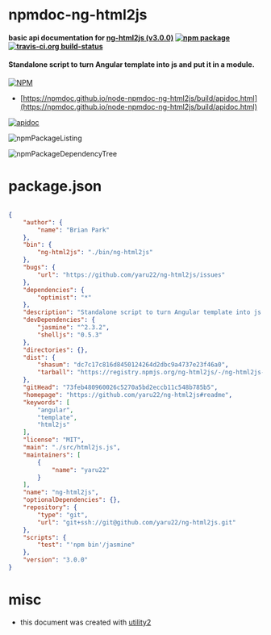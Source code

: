 # npmdoc-ng-html2js

#### basic api documentation for  [ng-html2js (v3.0.0)](https://github.com/yaru22/ng-html2js#readme)  [![npm package](https://img.shields.io/npm/v/npmdoc-ng-html2js.svg?style=flat-square)](https://www.npmjs.org/package/npmdoc-ng-html2js) [![travis-ci.org build-status](https://api.travis-ci.org/npmdoc/node-npmdoc-ng-html2js.svg)](https://travis-ci.org/npmdoc/node-npmdoc-ng-html2js)

#### Standalone script to turn Angular template into js and put it in a module.

[![NPM](https://nodei.co/npm/ng-html2js.png?downloads=true&downloadRank=true&stars=true)](https://www.npmjs.com/package/ng-html2js)

- [https://npmdoc.github.io/node-npmdoc-ng-html2js/build/apidoc.html](https://npmdoc.github.io/node-npmdoc-ng-html2js/build/apidoc.html)

[![apidoc](https://npmdoc.github.io/node-npmdoc-ng-html2js/build/screenCapture.buildCi.browser.%252Ftmp%252Fbuild%252Fapidoc.html.png)](https://npmdoc.github.io/node-npmdoc-ng-html2js/build/apidoc.html)

![npmPackageListing](https://npmdoc.github.io/node-npmdoc-ng-html2js/build/screenCapture.npmPackageListing.svg)

![npmPackageDependencyTree](https://npmdoc.github.io/node-npmdoc-ng-html2js/build/screenCapture.npmPackageDependencyTree.svg)



# package.json

```json

{
    "author": {
        "name": "Brian Park"
    },
    "bin": {
        "ng-html2js": "./bin/ng-html2js"
    },
    "bugs": {
        "url": "https://github.com/yaru22/ng-html2js/issues"
    },
    "dependencies": {
        "optimist": "*"
    },
    "description": "Standalone script to turn Angular template into js and put it in a module.",
    "devDependencies": {
        "jasmine": "^2.3.2",
        "shelljs": "0.5.3"
    },
    "directories": {},
    "dist": {
        "shasum": "dc7c17c816d8450124264d2dbc9a4737e23f46a0",
        "tarball": "https://registry.npmjs.org/ng-html2js/-/ng-html2js-3.0.0.tgz"
    },
    "gitHead": "73feb480960026c5270a5bd2eccb11c548b785b5",
    "homepage": "https://github.com/yaru22/ng-html2js#readme",
    "keywords": [
        "angular",
        "template",
        "html2js"
    ],
    "license": "MIT",
    "main": "./src/html2js.js",
    "maintainers": [
        {
            "name": "yaru22"
        }
    ],
    "name": "ng-html2js",
    "optionalDependencies": {},
    "repository": {
        "type": "git",
        "url": "git+ssh://git@github.com/yaru22/ng-html2js.git"
    },
    "scripts": {
        "test": "'npm bin'/jasmine"
    },
    "version": "3.0.0"
}
```



# misc
- this document was created with [utility2](https://github.com/kaizhu256/node-utility2)
